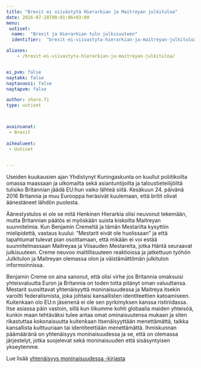 ```yaml
---
title: "Brexit ei viivästytä Hierarkian ja Maitreyan julkituloa"
date: 2016-07-28T00:01:06+03:00
menu:
 uutiset:
  name:  "Brexit ja Hierarkian tulo julkisuuteen"
  identifier:  "brexit-ei-viivastyta-hierarkian-ja-maitreyan-julkituloa"

aliases:
    - /brexit-ei-viivastyta-hierarkian-ja-maitreyan-julkituloa/


ei_pvm: false
naytakk: false
naytavuosi: false
naytapvm: false

author: share.fi
type: uutiset



avainsanat:
 - Brexit
 
aihealueet:
 - Uutiset
 

---
```



<p>Useiden kuukausien ajan Yhdistynyt Kuningaskunta on kuullut poliitikoilta omassa maassaan ja ulkomailta sekä asiantuntijoilta ja taloustieteilijöiltä tulisiko Britannian jäädä EU:hun vaiko lähteä siitä. Kesäkuun 24. päivänä 2016 Britannia ja muu Eurooppa heräsivät kuulemaan, että britit olivat äänestäneet lähdön puolesta.</p>
<p>Äänestystulos ei ole se mitä Henkinen Hierarkia olisi neuvonut tekemään, mutta Britannian päätös ei myöskään suista kiskoilta Maitreyan suunnitelmia. Kun Benjamin Cremeltä ja tämän Mestarilta kysyttiin mielipidettä, vastaus kuului: ”Mestarit eivät ole huolissaan” ja että tapahtumat tulevat pian osoittamaan, että mikään ei voi estää suunnitelmassaan Maitreyaa ja Viisauden Mestareita, jotka Häntä seuraavat julkisuuteen. Creme neuvoo maltillisuuteen reaktioissa ja jatkettuun työhön Julkitulon ja Maitreyan olemassa olon ja väistämättömän julkitulon informoinnissa.</p>
<p>Benjamin Creme on aina sanonut, että olisi virhe jos Britannia omaksuisi yhteisvaluutta Euron ja Britannia on toden totta pitänyt oman valuuttansa. Mestarit suosittavat yhtenäisyyttä moninaisuudessa ja Maitreya itsekin varoitti federalismista, joka johtaisi kansallisten identiteettien katoamiseen. Kuitenkaan olo EU:n jäsenenä ei ole sen pyrkimyksen kanssa ristiriidassa. Itse asiassa päin vastoin, sillä kun liikumme kohti globaalia maiden yhteisöä, kunkin maan tehtäväksi tulee antaa omat ominaisuutensa mukaan ja siten rikastuttaa kokonaisuutta kuitenkaan itsenäisyyttään menettämättä, taikka kansallista kulttuuriaan tai identiteettiään menettämättä. Ihmiskunnan päämääränä on yhtenäisyys moninaisuudessa ja se, että on olemassa järjestelyt, jotka suojelevat sekä moninaisuuden että sisäsyntyisen ykseytemme.</p>
<p>Lue lisää <a href="/kirjallisuus#yhtenaisyys">yhtenäisyys moninaisuudessa -kirjasta</a>
